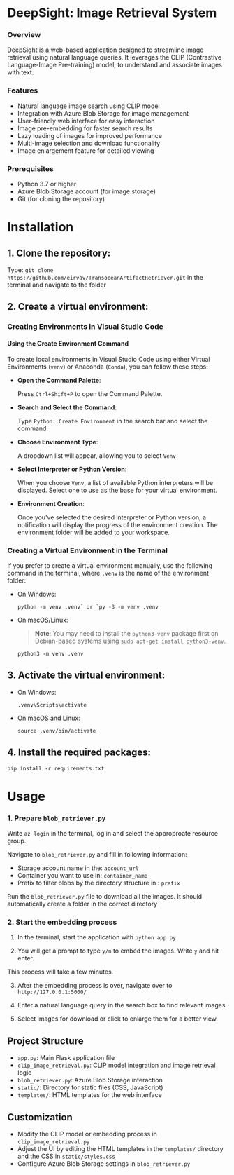 # DeepSight: Image Retrieval System

### Overview
DeepSight is a web-based application designed to streamline image retrieval using natural language queries. It leverages the CLIP (Contrastive Language-Image Pre-training) model, to understand and associate images with text.

### Features
- Natural language image search using CLIP model
- Integration with Azure Blob Storage for image management
- User-friendly web interface for easy interaction
- Image pre-embedding for faster search results
- Lazy loading of images for improved performance
- Multi-image selection and download functionality
- Image enlargement feature for detailed viewing

### Prerequisites
- Python 3.7 or higher
- Azure Blob Storage account (for image storage)
- Git (for cloning the repository)

# Installation

## 1. Clone the repository:

Type: `git clone https://github.com/eirvav/TransoceanArtifactRetriever.git` in the terminal and navigate to the folder

## 2. Create a virtual environment:

### Creating Environments in Visual Studio Code

#### Using the Create Environment Command

To create local environments in Visual Studio Code using either Virtual Environments (`venv`) or Anaconda (`Conda`), you can follow these steps:

-  **Open the Command Palette**:
   
    Press `Ctrl+Shift+P` to open the Command Palette.

- **Search and Select the Command**:
   
   Type `Python: Create Environment` in the search bar and select the command.

- **Choose Environment Type**:
   
   A dropdown list will appear, allowing you to select `Venv`

- **Select Interpreter or Python Version**:
   
   When you choose `Venv`, a list of available Python interpreters will be displayed. Select one to use as the base for your virtual environment.
   
- **Environment Creation**:
   
   Once you've selected the desired interpreter or Python version, a notification will display the progress of the environment creation. The environment folder will be added to your workspace.

### Creating a Virtual Environment in the Terminal

If you prefer to create a virtual environment manually, use the following command in the terminal, where `.venv` is the name of the environment folder:

- On Windows:

    ```
    python -m venv .venv` or `py -3 -m venv .venv
    ```

- On macOS/Linux:
    > **Note**: You may need to install the `python3-venv` package first on Debian-based systems using `sudo apt-get install python3-venv`.

    ```
    python3 -m venv .venv
    ```


## 3. Activate the virtual environment:
- On Windows:
  ```
  .venv\Scripts\activate
  ```
- On macOS and Linux:
  ```
  source .venv/bin/activate
  ```

## 4. Install the required packages:

   ```
  pip install -r requirements.txt
  ```


# Usage 
### 1. Prepare `blob_retriever.py`
Write `az login` in the terminal, log in and select the approproate resource group.

Navigate to `blob_retriever.py` and fill in following information:

- Storage account name in the: `account_url`
- Container you want to use in: `container_name`
- Prefix to filter blobs by the directory structure in : `prefix`  


Run the `blob_retriever.py` file to download all the images. It should automatically create a folder in the correct directory

### 2. Start the embedding process
1. In the terminal, start the application with `python app.py`

2. You will get a prompt to type `y/n` to embed the images. Write `y` and hit enter. 

This process will take a few minutes.

3. After the embedding process is over, navigate over to `http://127.0.0.1:5000/` 

4. Enter a natural language query in the search box to find relevant images. 

5. Select images for download or click to enlarge them for a better view.

## Project Structure

- `app.py`: Main Flask application file
- `clip_image_retrieval.py`: CLIP model integration and image retrieval logic
- `blob_retriever.py`: Azure Blob Storage interaction
- `static/`: Directory for static files (CSS, JavaScript)
- `templates/`: HTML templates for the web interface

## Customization

- Modify the CLIP model or embedding process in `clip_image_retrieval.py`
- Adjust the UI by editing the HTML templates in the `templates/` directory and the CSS in `static/styles.css`
- Configure Azure Blob Storage settings in `blob_retriever.py`
